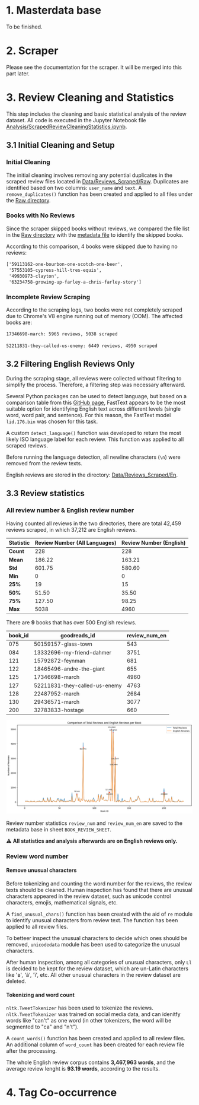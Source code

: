 # 1. Masterdata base

To be finished.

# 2. Scraper

Please see the documentation for the scraper. It will be merged into this part later. 

# 3. Review Cleaning and Statistics

This step includes the cleaning and basic statistical analysis of the review dataset. All code is executed in the Jupyter Notebook file [Analysis/ScrapedReviewCleaningStatistics.ipynb](Analysis/ScrapedReviewCleaningStatistics.ipynb).

## 3.1 Initial Cleaning and Setup

### Initial Cleaning

The initial cleaning involves removing any potential duplicates in the scraped review files located in [Data/Reviews_Scraped/Raw](Data/Reviews_Scraped/Raw). Duplicates are identified based on two columns: `user_name` and `text`. A `remove_duplicates()` function has been created and applied to all files under the [Raw directory](Data/Reviews_Scraped/Raw).

### Books with No Reviews

Since the scraper skipped books without reviews, we compared the file list in the [Raw directory](Data/Reviews_Scraped/Raw) with the [metadata file](Data/Goodreads_Comics_Data/Data_Files/Masterdata_ongoing.xlsx) to identify the skipped books.

According to this comparison, 4 books were skipped due to having no reviews:

```
['59113162-one-bourbon-one-scotch-one-beer',
 '57553105-cypress-hill-tres-equis',
 '49930973-clayton',
 '63234758-growing-up-farley-a-chris-farley-story']
```

### Incomplete Review Scraping

According to the scraping logs, two books were not completely scraped due to Chrome's V8 engine running out of memory (OOM). The affected books are:

```
17346698-march: 5965 reviews, 5038 scraped

52211831-they-called-us-enemy: 6449 reviews, 4950 scraped
```

## 3.2 Filtering English Reviews Only

During the scraping stage, all reviews were collected without filtering to simplify the process. Therefore, a filtering step was necessary afterward.

Several Python packages can be used to detect language, but based on a comparison table from this [GitHub page](https://github.com/pemistahl/lingua-py), FastText appears to be the most suitable option for identifying English text across different levels (single word, word pair, and sentence). For this reason, the FastText model `lid.176.bin` was chosen for this task.

A custom `detect_language()` function was developed to return the most likely ISO language label for each review. This function was applied to all scraped reviews.

Before running the language detection, all newline characters (`\n`) were removed from the review texts.

English reviews are stored in the directory: [Data/Reviews_Scraped/En](Data/Reviews_Scraped/En).

## 3.3 Review statistics

### All review number & English review number

Having counted all reviews in the two directories, there are total 42,459 reviews scraped, in which 37,212 are English reviews. 

| Statistic | Review Number (All Languages) | Review Number (English) |
|-----------|-------------------------------|-------------------------|
| **Count** | 228                           | 228                     |
| **Mean**  | 186.22                        | 163.21                  |
| **Std**   | 601.75                        | 580.60                  |
| **Min**   | 0                             | 0                       |
| **25%**   | 19                            | 15                      |
| **50%**   | 51.50                         | 35.50                   |
| **75%**   | 127.50                        | 98.25                   |
| **Max**   | 5038                          | 4960                    |


There are **9** books that has over 500 English reviews. 

|book_id|goodreads_id|review_num_en|
|-------|------------|-------------|
|075    |50159157-glass-town|543|
|084    |13332696-my-friend-dahmer|3751|
|121    |15792872-feynman|681|
|122    |18465496-andre-the-giant|655|
|125    |17346698-march|4960|
|127    |52211831-they-called-us-enemy|4763|
|128    |22487952-march|2684|
|130    |29436571-march|3077|
|200    |32783833-hostage|660|

![Comparison of total reviews and English reviews per book](Figures/review_num_comparison_AllvsEn.png)

Review number statistics `review_num` and `review_num_en` are saved to the metadata base in sheet `BOOK_REVIEW_SHEET`.

⚠️ **All statistics and analysis afterwards are on English reviews only.**

### Review word number

#### Remove unusual characters

Before tokenizing and counting the word number for the reviews, the review texts should be cleaned. Human inspection has found that there are unusual characters appeared in the review dataset, such as unicode control characters, emojis, mathematical signals, etc. 

A `find_unusual_chars()` function has been created with the aid of `re` module to identify unusual characters from review text. The function has been applied to all review files. 

To betteer inspect the unusual characters to decide which ones should be removed, `unicodedata` module has been used to categorize the unusual characters. 

After human inspection, among all categories of unusual characters, only `Ll` is decided to be kept for the review dataset, which are un-Latin characters like 'в', 'â', 'ï', etc. All other unusual characters in the review dataset are deleted.

#### Tokenizing and word count

`nltk.TweetTokenizer` has been used to tokenize the reviews. `nltk.TweetTokenizer` was trained on social media data, and can idenitfy words like "can't" as one word (in other tokenizers, the word will be segmented to "ca" and "n't").

A `count_words()` function has been created and applied to all review files. An additional column of `word_count` has been created for each review file after the processing. 

The whole English review corpus contains **3,467,963 words**, and the average review lenght is **93.19 words**, according to the results. 

# 4. Tag Co-occurrence